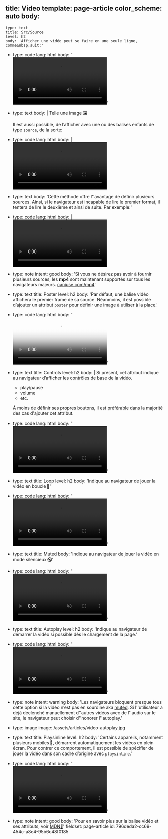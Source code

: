 title: Video
template: page-article
color_scheme: auto
body:
  -
    type: text
    title: Src/Source
    level: h2
    body: 'Afficher une vidéo peut se faire en une seule ligne, comme&nbsp;suit:'
  -
    type: code
    lang: html
    body: '<video src="video.mp4"></video>'
  -
    type: text
    body: |
      Telle une image&thinsp;🖼️
       
      Il est aussi possible, de l’afficher avec une ou des balises enfants de type `source`, de la&nbsp;sorte:
  -
    type: code
    lang: html
    body: |
      <video>
        <source src=”video.mp4”>
      </video>
  -
    type: text
    body: 'Cette méthode offre l''avantage de définir plusieurs sources. Ainsi, si le navigateur est incapable de lire le premier format, il tentera de lire le deuxième et ainsi de suite. Par&nbsp;exemple:'
  -
    type: code
    lang: html
    body: |
      <video>
        <source src=”video.mp4”>
        <source src=”video.webm”>
      </video>
  -
    type: note
    intent: good
    body: 'Si vous ne désirez pas avoir à fournir plusieurs sources, les **mp4** sont maintenant supportés sur tous les navigateurs majeurs. [caniuse.com/mp4](https://caniuse.com/mp4)'
  -
    type: text
    title: Poster
    level: h2
    body: 'Par défaut, une balise vidéo affichera le premier frame de sa source. Néanmoins, il est possible d’ajouter un attribut `poster` pour définir une image à utiliser à la&nbsp;place.'
  -
    type: code
    lang: html
    body: '<video src="video.mp4" poster=”image.jpg”></video>'
  -
    type: text
    title: Controls
    level: h2
    body: |
      Si présent, cet attribut indique au navigateur d’afficher les contrôles de base de la vidéo. 
      
      - play/pause
      - volume
      - etc.
      
      À moins de définir ses propres boutons, il est préférable dans la majorité des cas d'ajouter cet attribut.
  -
    type: code
    lang: html
    body: '<video src="video.mp4" controls></video>'
  -
    type: text
    title: Loop
    level: h2
    body: 'Indique au navigateur de jouer la vidéo en boucle&thinsp;🔁'
  -
    type: code
    lang: html
    body: '<video src="video.mp4" loop></video>'
  -
    type: text
    title: Muted
    body: 'Indique au navigateur de jouer la vidéo en mode silencieux&thinsp;🔇'
  -
    type: code
    lang: html
    body: '<video src="video.mp4" muted></video>'
  -
    type: text
    title: Autoplay
    level: h2
    body: 'Indique au navigateur de démarrer la vidéo si possible dès le chargement de la&nbsp;page.'
  -
    type: code
    lang: html
    body: '<video src="video.mp4" autoplay></video>'
  -
    type: note
    intent: warning
    body: 'Les navigateurs bloquent presque tous cette option si la vidéo n’est pas en sourdine aka&nbsp;[muted](#muted). Si l''utilisateur a déjà déclenché manuellement d''autres vidéos avec de l''audio sur le site, le navigateur peut choisir d''honorer&nbsp;l''autoplay.'
  -
    type: image
    image: /assets/articles/video-autoplay.jpg
  -
    type: text
    title: Playsinline
    level: h2
    body: 'Certains appareils, notamment plusieurs mobiles&thinsp;📱, démarrent automatiquement les vidéos en plein écran. Pour contrer ce comportement, il est possible de spécifier de jouer la vidéo dans son cadre d’origine avec&nbsp;`playsinline`.'
  -
    type: code
    lang: html
    body: '<video src="video.mp4" playsinline></video>'
  -
    type: note
    intent: good
    body: 'Pour en savoir plus sur la balise vidéo et ses attributs, voir&nbsp;[MDN🦖](https://developer.mozilla.org/fr/docs/Web/HTML/Element/video)'
fieldset: page-article
id: 796deda2-cc69-454c-a8e4-95b6c48f0185
